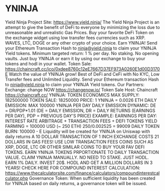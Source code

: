 # YNINJA
Yield Ninja
Project Site: https://www.yield.ninja/
The Yield Ninja Project is an attempt to give the benefit of DeFi to everyone by minimizing the loss due to unreasonable and unrealistic Gas Prices. 
Buy your favorite DeFi Token on the exchange widget using low transfer fees currencies such as XRP. WAVES, LTC, DOGE or any other crypto of your choice. 
Earn YNINJA! 
Send your Ethereum Transaction Hash to ninja@yield.ninja to claim your YNINJA Yield tokens. 
Minimum targeted return: 1 % per day. 
No staking. 
No opening vaults. 
Just buy YNINJA or earn it by using our exchange to buy your tokens and hodl in your wallet. 
Token Sale: https://chaincraft.cc/ico/0xdee8760c12eE7667D37EF973A0260E1d00D3170E
Watch the value of YNINJA grow! Best of DeFi and CeFi with No KYC, Low Transfer fees and Unlimited Liquidity. 
Send your Ethereum transaction Hash to ninja@yield.ninja to claim your YNINJA Yield tokens. 
Our Partners: Exchange: change NOW https://changenow.io/
Token Sale Host: Chaincraft https://chaincraft.cc/ 
YNINJA: TOKEN ECONOMICS
MAX SUPPLY: 182500000
TOKEN SALE: 18250000
PRICE: 1 YNINJA = 0.0026 ETH
DAILY EMISSION: MAX 100000 YNINJA PER DAY
DAILY EMISSION DYNAMIC: 
DE = DR/PDP*1.01 
(DE = DAILY EMISSION, DR = DAILY RETURNS (EARNINGS PER DAY), PDP = PREVIOUS DAY'S PRICE)
EXAMPLE: EARNINGS PER DAY: INTEREST RATE ARBITRAGE + TRANSACTION FEES + DEFI TOKENS YIELD FARMING = 100000 USD (~ 250 ETH)
250/0.002525 = 99009
DAILY TOKEN BURN: 100000 - E
Liquidity will be created for YNINJA on Uniswap with daily returns 
A 10 DOLLAR TRANSACTION OF 1 INCH EXCHANGE COSTS 21 DOLLARS IN GAS FEES!
USE LOW TRANSACTION FEES COINS SUCH AS XRP, DOGE, LTC OR OTHER SIMILAR COINS TO BUY YOUR FAV DEFI TOKENS.
EARN YNINJA TOKENS PRPORTIONATE TO DAILY TRANSACTION VALUE.
CLAIM YNINJA MANUALLY. 
NO NEED TO STAKE. JUST HODL. EARN 1% DAILY.
INVEST 20$. HODL AND GET A MILLION DOLLARS IN 3 YEARS!
CHECK HERE FOR COMPOUND INTEREST CALCULATION: https://www.thecalculatorsite.com/finance/calculators/compoundinterestcalculator.php
Governance Token: When sufficient liquidity has been created for YNINJA based on daily returns, a governance token will be issued.   
